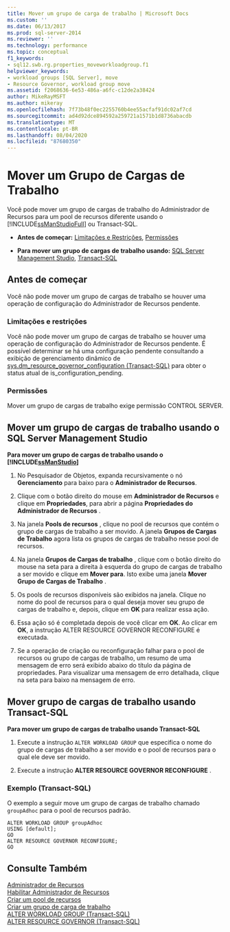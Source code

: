 ```yaml
---
title: Mover um grupo de carga de trabalho | Microsoft Docs
ms.custom: ''
ms.date: 06/13/2017
ms.prod: sql-server-2014
ms.reviewer: ''
ms.technology: performance
ms.topic: conceptual
f1_keywords:
- sql12.swb.rg.properties_moveworkloadgroup.f1
helpviewer_keywords:
- workload groups [SQL Server], move
- Resource Governor, workload group move
ms.assetid: f2068636-6e53-486a-a6fc-c12de2a38424
author: MikeRayMSFT
ms.author: mikeray
ms.openlocfilehash: 7f73b48f0ec2255760b4ee55acfaf91dc02af7cd
ms.sourcegitcommit: ad4d92dce894592a259721a1571b1d8736abacdb
ms.translationtype: MT
ms.contentlocale: pt-BR
ms.lasthandoff: 08/04/2020
ms.locfileid: "87680350"
---
```

# <a name="move-a-workload-group"></a>Mover um Grupo de Cargas de Trabalho
  Você pode mover um grupo de cargas de trabalho do Administrador de Recursos para um pool de recursos diferente usando o [!INCLUDE[ssManStudioFull](../../includes/ssmanstudiofull-md.md)] ou Transact-SQL.  
  
-   **Antes de começar:**  [Limitações e Restrições](#LimitationsRestrictions), [Permissões](#Permissions)  
  
-   **Para mover um grupo de cargas de trabalho usando:**  [SQL Server Management Studio](#MoveWGSSMS), [Transact-SQL](#MoveWGTSQL)  
  
##  <a name="before-you-begin"></a><a name="BeforeYouBegin"></a> Antes de começar  
 Você não pode mover um grupo de cargas de trabalho se houver uma operação de configuração do Administrador de Recursos pendente.  
  
###  <a name="limitations-and-restrictions"></a><a name="LimitationsRestrictions"></a> Limitações e restrições  
 Você não pode mover um grupo de cargas de trabalho se houver uma operação de configuração do Administrador de Recursos pendente. É possível determinar se há uma configuração pendente consultando a exibição de gerenciamento dinâmico de [sys.dm_resource_governor_configuration &#40;Transact-SQL&#41;](/sql/relational-databases/system-dynamic-management-views/sys-dm-resource-governor-configuration-transact-sql) para obter o status atual de is_configuration_pending.  
  
###  <a name="permissions"></a><a name="Permissions"></a> Permissões  
 Mover um grupo de cargas de trabalho exige permissão CONTROL SERVER.  
  
##  <a name="move-a-workload-group-using-sql-server-management-studio"></a><a name="MoveWGSSMS"></a> Mover um grupo de cargas de trabalho usando o SQL Server Management Studio  
 **Para mover um grupo de cargas de trabalho usando o [!INCLUDE[ssManStudio](../../includes/ssmanstudio-md.md)]**  
  
1.  No Pesquisador de Objetos, expanda recursivamente o nó **Gerenciamento** para baixo para o **Administrador de Recursos**.  
  
2.  Clique com o botão direito do mouse em **Administrador de Recursos** e clique em **Propriedades**, para abrir a página **Propriedades do Administrador de Recursos** .  
  
3.  Na janela **Pools de recursos** , clique no pool de recursos que contém o grupo de cargas de trabalho a ser movido. A janela **Grupos de Cargas de Trabalho** agora lista os grupos de cargas de trabalho nesse pool de recursos.  
  
4.  Na janela **Grupos de Cargas de trabalho** , clique com o botão direito do mouse na seta para a direita à esquerda do grupo de cargas de trabalho a ser movido e clique em **Mover para**. Isto exibe uma janela **Mover Grupo de Cargas de Trabalho** .  
  
5.  Os pools de recursos disponíveis são exibidos na janela. Clique no nome do pool de recursos para o qual deseja mover seu grupo de cargas de trabalho e, depois, clique em **OK** para realizar essa ação.  
  
6.  Essa ação só é completada depois de você clicar em **OK**. Ao clicar em **OK**, a instrução ALTER RESOURCE GOVERNOR RECONFIGURE é executada.  
  
7.  Se a operação de criação ou reconfiguração falhar para o pool de recursos ou grupo de cargas de trabalho, um resumo de uma mensagem de erro será exibido abaixo do título da página de propriedades. Para visualizar uma mensagem de erro detalhada, clique na seta para baixo na mensagem de erro.  
  
##  <a name="move-a-workload-group-using-transact-sql"></a><a name="MoveWGTSQL"></a> Mover grupo de cargas de trabalho usando Transact-SQL  
 **Para mover um grupo de cargas de trabalho usando Transact-SQL**  
  
1.  Execute a instrução `ALTER WORKLOAD GROUP` que especifica o nome do grupo de cargas de trabalho a ser movido e o pool de recursos para o qual ele deve ser movido.  
  
2.  Execute a instrução **ALTER RESOURCE GOVERNOR RECONFIGURE** .  
  
### <a name="example-transact-sql"></a>Exemplo (Transact-SQL)  
 O exemplo a seguir move um grupo de cargas de trabalho chamado `groupAdhoc` para o pool de recursos padrão.  
  
```  
ALTER WORKLOAD GROUP groupAdhoc  
USING [default];  
GO  
ALTER RESOURCE GOVERNOR RECONFIGURE;  
GO  
```  
  
## <a name="see-also"></a>Consulte Também  
 [Administrador de Recursos](resource-governor.md)   
 [Habilitar Administrador de Recursos](enable-resource-governor.md)   
 [Criar um pool de recursos](create-a-resource-pool.md)   
 [Criar um grupo de carga de trabalho](create-a-workload-group.md)   
 [ALTER WORKLOAD GROUP &#40;Transact-SQL&#41;](/sql/t-sql/statements/alter-workload-group-transact-sql)   
 [ALTER RESOURCE GOVERNOR &#40;Transact-SQL&#41;](/sql/t-sql/statements/alter-resource-governor-transact-sql)  
  
  
